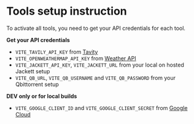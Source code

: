 # Tools setup instruction

To activate all tools, you need to get your API credentials for each tool.

**Get your API credentials**

- `VITE_TAVILY_API_KEY` from [Tavity](https://app.tavily.com/home)
- `VITE_OPENWEATHERMAP_API_KEY` from [Weather API](https://openweathermap.org/api)
- `VITE_JACKETT_API_KEY`, `VITE_JACKETT_URL` from your local on hosted Jackett setup
- `VITE_QB_URL`, `VITE_QB_USERNAME` and `VITE_QB_PASSWORD` from your Qbittorrent setup

**DEV only or for local builds**

- `VITE_GOOGLE_CLIENT_ID` and `VITE_GOOGLE_CLIENT_SECRET` from [Google Cloud](https://console.cloud.google.com/apis/credentials)